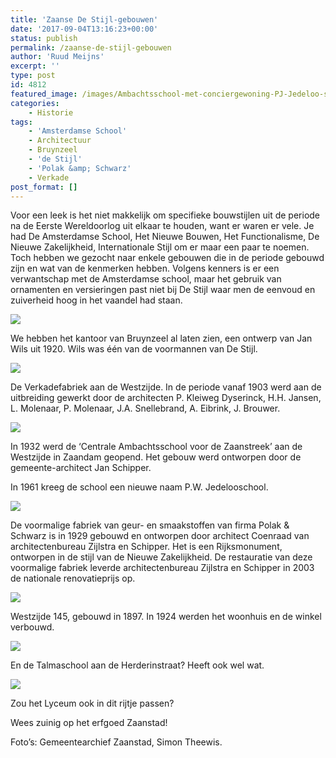 ```yaml
---
title: 'Zaanse De Stijl-gebouwen'
date: '2017-09-04T13:16:23+00:00'
status: publish
permalink: /zaanse-de-stijl-gebouwen
author: 'Ruud Meijns'
excerpt: ''
type: post
id: 4812
featured_image: /images/Ambachtsschool-met-conciergewoning-PJ-Jedeloo-school-Westzijde-213-architect-JSchipper-1932.jpg
categories:
    - Historie
tags:
    - 'Amsterdamse School'
    - Architectuur
    - Bruynzeel
    - 'de Stijl'
    - 'Polak &amp; Schwarz'
    - Verkade
post_format: []
---
```

Voor een leek is het niet makkelijk om specifieke bouwstijlen uit de periode na de Eerste Wereldoorlog uit elkaar te houden, want er waren er vele. Je had De Amsterdamse School, Het Nieuwe Bouwen, Het Functionalisme, De Nieuwe Zakelijkheid, Internationale Stijl om er maar een paar te noemen. Toch hebben we gezocht naar enkele gebouwen die in de periode gebouwd zijn en wat van de kenmerken hebben.  Volgens kenners is er een verwantschap met de Amsterdamse school, maar het gebruik van ornamenten en versieringen past niet bij De Stijl waar men de eenvoud en zuiverheid hoog in het vaandel had staan.

![](/images/destijl007@.jpg)

We hebben het kantoor van Bruynzeel al laten zien, een ontwerp van Jan Wils uit 1920. Wils was één van de voormannen van De Stijl.

![](/images/Levensmiddelenfabriek-Verkade-P.-Kleiweg-Dyserinck-H.H.-Jansen-L.-Molenaar-P.-Molenaar-J.A.-Snellebrand-A.-Eibrink-J.-Brouwer..jpg)

De Verkadefabriek aan de Westzijde. In de periode vanaf 1903 werd aan de uitbreiding gewerkt door de architecten P. Kleiweg Dyserinck, H.H. Jansen, L. Molenaar, P. Molenaar, J.A. Snellebrand, A. Eibrink, J. Brouwer.

![](/images/Jedelooschool-J.Schipper.jpg)

In 1932 werd de ‘Centrale Ambachtsschool voor de Zaanstreek’ aan de Westzijde in Zaandam geopend. Het gebouw werd ontworpen door de gemeente-architect Jan Schipper.

In 1961 kreeg de school een nieuwe naam P.W. Jedelooschool.

![](/images/Polak-Schwarz.jpg)

De voormalige fabriek van geur- en smaakstoffen van firma Polak & Schwarz is in 1929 gebouwd en ontworpen door architect Coenraad van architectenbureau Zijlstra en Schipper. Het is een Rijksmonument, ontworpen in de stijl van de Nieuwe Zakelijkheid. De restauratie van deze voormalige fabriek leverde architectenbureau Zijlstra en Schipper in 2003 de nationale renovatieprijs op.

![](/images/DSC0050bewBW@.jpg)

Westzijde 145, gebouwd in 1897. In 1924 werden het woonhuis en de winkel verbouwd.

![](/images/Talmaschool.jpg)

En de Talmaschool aan de Herderinstraat? Heeft ook wel wat.

![](/images/Lyceum.jpg)

Zou het Lyceum ook in dit rijtje passen?

Wees zuinig op het erfgoed Zaanstad!

Foto’s: Gemeentearchief Zaanstad, Simon Theewis.
